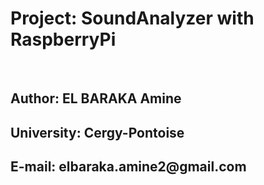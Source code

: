 <h1>Project: SoundAnalyzer with RaspberryPi</h1>
<br/>
<h2>Author: EL BARAKA Amine</h2>
<h2>University: Cergy-Pontoise</h2>
<h2>E-mail: elbaraka.amine2@gmail.com</h2>

